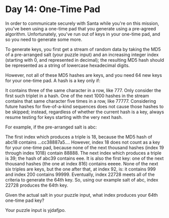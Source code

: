 # Day 14: One-Time Pad

In order to communicate securely with Santa while you're on this mission, you've been using a one-time pad that you
generate using a pre-agreed algorithm. Unfortunately, you've run out of keys in your one-time pad, and so you need to
generate some more.

To generate keys, you first get a stream of random data by taking the MD5 of a pre-arranged salt (your puzzle input) and
an increasing integer index (starting with 0, and represented in decimal); the resulting MD5 hash should be represented
as a string of lowercase hexadecimal digits.

However, not all of these MD5 hashes are keys, and you need 64 new keys for your one-time pad. A hash is a key only if:

It contains three of the same character in a row, like 777. Only consider the first such triplet in a hash. One of the
next 1000 hashes in the stream contains that same character five times in a row, like 77777. Considering future hashes
for five-of-a-kind sequences does not cause those hashes to be skipped; instead, regardless of whether the current hash
is a key, always resume testing for keys starting with the very next hash.

For example, if the pre-arranged salt is abc:

The first index which produces a triple is 18, because the MD5 hash of abc18 contains ...cc38887a5.... However, index 18
does not count as a key for your one-time pad, because none of the next thousand hashes (index 19 through index 1018)
contain 88888. The next index which produces a triple is 39; the hash of abc39 contains eee. It is also the first key:
one of the next thousand hashes (the one at index 816) contains eeeee. None of the next six triples are keys, but the
one after that, at index 92, is: it contains 999 and index 200 contains 99999. Eventually, index 22728 meets all of the
criteria to generate the 64th key. So, using our example salt of abc, index 22728 produces the 64th key.

Given the actual salt in your puzzle input, what index produces your 64th one-time pad key?

Your puzzle input is yjdafjpo.